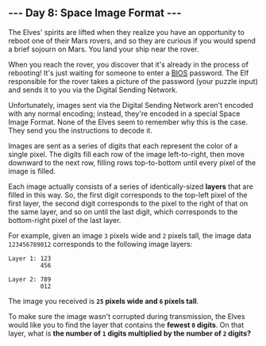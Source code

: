 ## --- Day 8: Space Image Format ---

The Elves' spirits are lifted when they realize you have an opportunity to reboot one of their Mars rovers, and so they are curious if you would spend a brief sojourn on Mars. You land your ship near the rover.

When you reach the rover, you discover that it's already in the process of rebooting! It's just waiting for someone to enter a [BIOS](https://en.wikipedia.org/wiki/BIOS) password. The Elf responsible for the rover takes a picture of the password (your puzzle input) and sends it to you via the Digital Sending Network.

Unfortunately, images sent via the Digital Sending Network aren't encoded with any normal encoding; instead, they're encoded in a special Space Image Format.  None of the Elves seem to remember why this is the case. They send you the instructions to decode it.

Images are sent as a series of digits that each represent the color of a single pixel.  The digits fill each row of the image left-to-right, then move downward to the next row, filling rows top-to-bottom until every pixel of the image is filled.

Each image actually consists of a series of identically-sized **layers** that are filled in this way. So, the first digit corresponds to the top-left pixel of the first layer, the second digit corresponds to the pixel to the right of that on the same layer, and so on until the last digit, which corresponds to the bottom-right pixel of the last layer.

For example, given an image `3` pixels wide and `2` pixels tall, the image data `123456789012` corresponds to the following image layers:

```
Layer 1: 123
         456

Layer 2: 789
         012

```

The image you received is **`25` pixels wide and `6` pixels tall**.

To make sure the image wasn't corrupted during transmission, the Elves would like you to find the layer that contains the **fewest `0` digits**.  On that layer, what is **the number of `1` digits multiplied by the number of `2` digits?**
